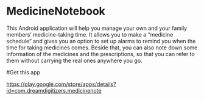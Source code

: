 # MedicineNotebook

This Android application will help you manage your own and your family members’ medicine-taking time. It allows you to make a “medicine schedule” and gives you an option to set up alarms to remind you when the time for taking medicines comes.
Beside that, you can also note down some information of the medicines and the prescriptions, so that you can refer to them without carrying the real ones anywhere you go.

#Get this app

https://play.google.com/store/apps/details?id=com.dreamdigitizers.medicinenote
